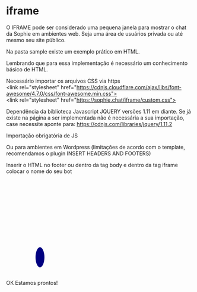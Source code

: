 # iframe

O IFRAME pode ser considerado uma pequena janela para mostrar o chat da Sophie em ambientes web. Seja uma área de usuários privada ou até mesmo seu site público.

Na pasta sample existe um exemplo prático em HTML.

Lembrando que para essa implementação é necessário um conhecimento básico de HTML.

Necessário importar os arquivos CSS via https
<link rel="stylesheet" href="https://cdnjs.cloudflare.com/ajax/libs/font-awesome/4.7.0/css/font-awesome.min.css">
<link rel="stylesheet" href="https://sophie.chat/iframe/custom.css">

Dependência da biblioteca Javascript JQUERY versões 1.11 em diante.
Se já existe na página a ser implementada não é necessária a sua importação, case necessite aponte para:
https://cdnjs.com/libraries/jquery/1.11.2

Importação obrigatória de JS
<script src="https://sophie.chat/iframe/iframe.js"></script>

Ou para ambientes em Wordpress (limitações de acordo com o template, recomendamos o plugin INSERT HEADERS AND FOOTERS)
<script src="https://sophie.chat/iframe/iframe-wp.js"></script>

Inserir o HTML no footer ou dentro da tag body e dentro da tag iframe colocar o nome do seu bot
<div class="janela-modal popup-box chat-popup" id="qnimate" style="display: none;">
                   <iframe src="https://assistant.sophie.chat/NOMDEDOSEUBOT/Login/GetLogin?login=visitante" frameborder="0" width="100%" height="100%" style="overflow: hidden; border-radius: 0.5em;"></iframe>
              </div>            

              <div class="bubble-ola" style="display: none;">
                  <p class="text-center" style="margin-bottom: 0px;">Olá. Precisa de ajuda?</p>
              </div>

              <div class="bubble-nps" style="display: none;">
                <p class="text-center" style="color: gray;">Avalie nessa escala quais as chances de você indicar nosso serviço para um amigo</p>
                <div class="btn-demo">
                    <button class="btn btn-danger btn-icon" title="1"><i class="fa fa-meh-o" style="font-size: 19px;"></i></button>
                    <button class="btn btn-danger btn-icon" title="2"><i class="fa fa-meh-o" style="font-size: 19px;"></i></button>
                    <button class="btn btn-danger btn-icon" title="3"><i class="fa fa-meh-o" style="font-size: 19px;"></i></button>
                    <button class="btn btn-primary btn-icon" title="4"><i class="fa fa-meh-o" style="font-size: 19px;"></i></button>
                    <button class="btn btn-primary btn-icon" title="5"><i class="fa fa-meh-o" style="font-size: 19px;"></i></button>
                    <button class="btn btn-primary btn-icon" title="6"><i class="fa fa-meh-o" style="font-size: 19px;"></i></button>
                    <button class="btn btn-success btn-icon" title="7"><i class="fa fa-smile-o" style="font-size: 19px;"></i></button>
                    <button class="btn btn-success btn-icon" title="8"><i class="fa fa-smile-o" style="font-size: 19px;"></i></button>
                    <button class="btn btn-success btn-icon" title="9"><i class="fa fa-smile-o" style="font-size: 19px;"></i></button>
                    <button class="btn btn-success btn-icon" title="10"><i class="fa fa-smile-o" style="font-size: 19px;"></i></button>
                </div>
             </div>

             <div class="bubble-obrigado" style="display: none;">
                <p class="text-center" style="color: gray; margin-bottom: 0px;">Obrigado pela sua avaliação. Estamos sempre buscando melhorar a sua experiência.</p>
             </div>

              <div class="btn-modal">
                <p class="text-center" style="color: white; font-size: 14px; padding-top: 8px;">
                    <i class="fa fa-comment" aria-hidden="true" style="font-size: 25px; padding: 12px; background-color: navy; border-radius:50%"></i>
                    <i class="fa fa-times-circle" aria-hidden="true" style="display: none; position: fixed; right: 32px; bottom: 570px;"></i>
                </p>
              </div>

OK Estamos prontos!
